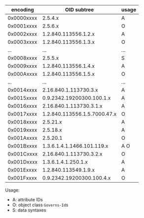 | encoding   | OID subtree                  | usage |
| ---------- | ---------------------------- | ----- |
| 0x0000xxxx | 2.5.4.x                      | A     |
| 0x0001xxxx | 2.5.6.x                      | O     |
| 0x0002xxxx | 1.2.840.113556.1.2.x         | A     |
| 0x0003xxxx | 1.2.840.113556.1.3.x         | O     |
| ...        | ...                          | ...   |
| 0x0008xxxx | 2.5.5.x                      | S     |
| 0x0009xxxx | 1.2.840.113556.1.4.x         | A     |
| 0x000Axxxx | 1.2.840.113556.1.5.x         | O     |
| ...        | ...                          | ...   |
| 0x0014xxxx | 2.16.840.1.113730.3.x        | A     |
| 0x0015xxxx | 0.9.2342.19200300.100.1.x    | A     |
| 0x0016xxxx | 2.16.840.1.113730.3.1.x      | A     |
| 0x0017xxxx | 1.2.840.113556.1.5.7000.47.x | O     |
| 0x0018xxxx | 2.5.21.x                     | A     |
| 0x0019xxxx | 2.5.18.x                     | A     |
| 0x001Axxxx | 2.5.20.1                     | O     |
| 0x001Bxxxx | 1.3.6.1.4.1.1466.101.119.x   | A O   |
| 0x001Cxxxx | 2.16.840.1.113730.3.2.x      | O     |
| 0x001Dxxxx | 1.3.6.1.4.1.250.1.x          | A     |
| 0x001Exxxx | 1.2.840.113549.1.9.x         | A     |
| 0x001Fxxxx | 0.9.2342.19200300.100.4.x    | O     |

Usage:

* A: attribute IDs
* O: object class `Governs-Id`s
* S: data syntaxes
